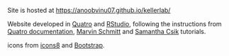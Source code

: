 Site is hosted at https://anoobvinu07.github.io/kellerlab/

Website developed in [Quatro](https://quarto.org) and [RStudio](https://posit.co), following the instructions from [Quatro documentation](https://quarto.org/docs/guide/), [Marvin Schmitt](https://www.marvinschmitt.com/blog/website-tutorial-quarto/) and [Samantha Csik](https://samanthacsik.github.io) tutorials. 

icons from [icons8](https://icons8.com/icons) and [Bootstrap](https://getbootstrap.com).